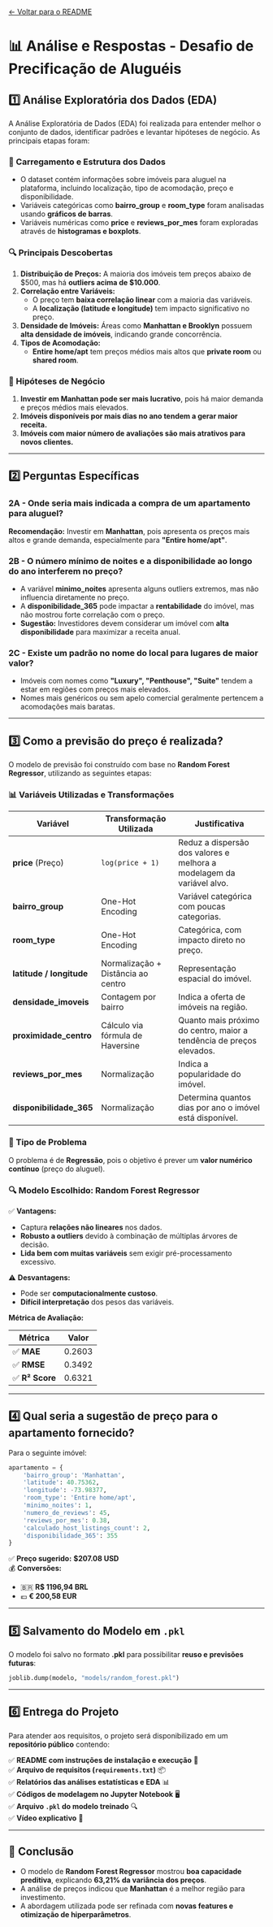 [← Voltar para o README](../README.md)

# 📊 Análise e Respostas - Desafio de Precificação de Aluguéis  

## **1️⃣ Análise Exploratória dos Dados (EDA)**  

A Análise Exploratória de Dados (EDA) foi realizada para entender melhor o conjunto de dados, identificar padrões e levantar hipóteses de negócio. As principais etapas foram:  

### **📂 Carregamento e Estrutura dos Dados**  

- O dataset contém informações sobre imóveis para aluguel na plataforma, incluindo localização, tipo de acomodação, preço e disponibilidade.  
- Variáveis categóricas como **bairro_group** e **room_type** foram analisadas usando **gráficos de barras**.  
- Variáveis numéricas como **price** e **reviews_por_mes** foram exploradas através de **histogramas e boxplots**.  

### **🔍 Principais Descobertas**  

1. **Distribuição de Preços:** A maioria dos imóveis tem preços abaixo de $500, mas há **outliers acima de $10.000**.  
2. **Correlação entre Variáveis:**  
   - O preço tem **baixa correlação linear** com a maioria das variáveis.  
   - A **localização (latitude e longitude)** tem impacto significativo no preço.  
3. **Densidade de Imóveis:** Áreas como **Manhattan e Brooklyn** possuem **alta densidade de imóveis**, indicando grande concorrência.  
4. **Tipos de Acomodação:**  
   - **Entire home/apt** tem preços médios mais altos que **private room** ou **shared room**.  

### **📌 Hipóteses de Negócio**  

1. **Investir em Manhattan pode ser mais lucrativo**, pois há maior demanda e preços médios mais elevados.  
2. **Imóveis disponíveis por mais dias no ano tendem a gerar maior receita.**  
3. **Imóveis com maior número de avaliações são mais atrativos para novos clientes.**  

---  

## **2️⃣ Perguntas Específicas**  

### **2A - Onde seria mais indicada a compra de um apartamento para aluguel?**  

**Recomendação:** Investir em **Manhattan**, pois apresenta os preços mais altos e grande demanda, especialmente para **"Entire home/apt"**.  

### **2B - O número mínimo de noites e a disponibilidade ao longo do ano interferem no preço?**  

- A variável **minimo_noites** apresenta alguns outliers extremos, mas não influencia diretamente no preço.  
- A **disponibilidade_365** pode impactar a **rentabilidade** do imóvel, mas não mostrou forte correlação com o preço.  
- **Sugestão:** Investidores devem considerar um imóvel com **alta disponibilidade** para maximizar a receita anual.  

### **2C - Existe um padrão no nome do local para lugares de maior valor?**  

- Imóveis com nomes como **"Luxury", "Penthouse", "Suite"** tendem a estar em regiões com preços mais elevados.  
- Nomes mais genéricos ou sem apelo comercial geralmente pertencem a acomodações mais baratas.  

---  

## **3️⃣ Como a previsão do preço é realizada?**  

O modelo de previsão foi construído com base no **Random Forest Regressor**, utilizando as seguintes etapas:  

### **📊 Variáveis Utilizadas e Transformações**  

| **Variável**               | **Transformação Utilizada**  | **Justificativa** |
|---------------------------|----------------------------|------------------|
| **price** (Preço)         | `log(price + 1)`           | Reduz a dispersão dos valores e melhora a modelagem da variável alvo. |
| **bairro_group**          | One-Hot Encoding           | Variável categórica com poucas categorias. |
| **room_type**             | One-Hot Encoding           | Categórica, com impacto direto no preço. |
| **latitude / longitude**  | Normalização + Distância ao centro | Representação espacial do imóvel. |
| **densidade_imoveis**     | Contagem por bairro        | Indica a oferta de imóveis na região. |
| **proximidade_centro**    | Cálculo via fórmula de Haversine | Quanto mais próximo do centro, maior a tendência de preços elevados. |
| **reviews_por_mes**       | Normalização               | Indica a popularidade do imóvel. |
| **disponibilidade_365**   | Normalização               | Determina quantos dias por ano o imóvel está disponível. |

### **🎯 Tipo de Problema**  

O problema é de **Regressão**, pois o objetivo é prever um **valor numérico contínuo** (preço do aluguel).  

### **🔍 Modelo Escolhido: Random Forest Regressor**  

✅ **Vantagens:**  

- Captura **relações não lineares** nos dados.  
- **Robusto a outliers** devido à combinação de múltiplas árvores de decisão.  
- **Lida bem com muitas variáveis** sem exigir pré-processamento excessivo.  

⚠️ **Desvantagens:**  

- Pode ser **computacionalmente custoso**.  
- **Difícil interpretação** dos pesos das variáveis.  

**Métrica de Avaliação:**  

| **Métrica** | **Valor** |
|------------|----------|
| ✅ **MAE**  | 0.2603 |
| ✅ **RMSE** | 0.3492 |
| ✅ **R² Score** | 0.6321 |  

---  

## **4️⃣ Qual seria a sugestão de preço para o apartamento fornecido?**  

Para o seguinte imóvel:  

```python
apartamento = {
    'bairro_group': 'Manhattan',
    'latitude': 40.75362,
    'longitude': -73.98377,
    'room_type': 'Entire home/apt',
    'minimo_noites': 1,
    'numero_de_reviews': 45,
    'reviews_por_mes': 0.38,
    'calculado_host_listings_count': 2,
    'disponibilidade_365': 355
}
```  

✅ **Preço sugerido:** **$207.08 USD**  
💰 **Conversões:**  

- 🇧🇷 **R$ 1196,94 BRL**  
- 💶 **€ 200,58 EUR**  

---  

## **5️⃣ Salvamento do Modelo em `.pkl`**  

O modelo foi salvo no formato **.pkl** para possibilitar **reuso e previsões futuras**:  

```python
joblib.dump(modelo, "models/random_forest.pkl")
```  

---  

## **6️⃣ Entrega do Projeto**  

Para atender aos requisitos, o projeto será disponibilizado em um **repositório público** contendo:  

✅ **README com instruções de instalação e execução** 📄  
✅ **Arquivo de requisitos (`requirements.txt`)** 📦  
✅ **Relatórios das análises estatísticas e EDA** 📊  
✅ **Códigos de modelagem no Jupyter Notebook** 🖥️  
✅ **Arquivo `.pkl` do modelo treinado** 🔍  
✅ **Vídeo explicativo** 🎥  

---  

## **📌 Conclusão**  

- O modelo de **Random Forest Regressor** mostrou **boa capacidade preditiva**, explicando **63,21% da variância dos preços**.  
- A análise de preços indicou que **Manhattan** é a melhor região para investimento.  
- A abordagem utilizada pode ser refinada com **novas features e otimização de hiperparâmetros**. 
